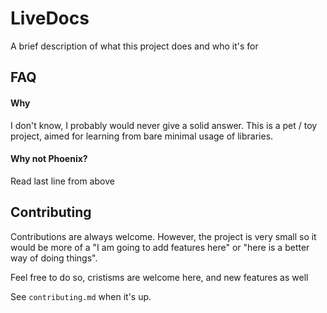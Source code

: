 # LiveDocs

A brief description of what this project does and who it's for

## FAQ

#### Why

I don't know, I probably would never give a solid answer. This is a pet / toy project, aimed for
learning from bare minimal usage of libraries.

#### Why not Phoenix?

Read last line from above

## Contributing

Contributions are always welcome. However, the project is very small so it would be more
of a "I am going to add features here" or "here is a better way of doing things".

Feel free to do so, cristisms are welcome here, and new features as well

See `contributing.md` when it's up.
